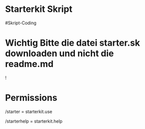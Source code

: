 # Starterkit Skript
        
#Skript-Coding
# Wichtig Bitte die datei starter.sk downloaden und nicht die readme.md
!
# Permissions        
/starter = starterkit.use                                

/starterhelp = starterkit.help

